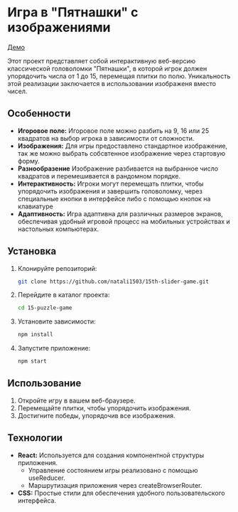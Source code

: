 # Игра в "Пятнашки" с изображениями

[Демо](https://natali1503.github.io/15th-slider-game/)

Этот проект представляет собой интерактивную веб-версию классической головоломки "Пятнашки", в которой игрок должен упорядочить числа от 1 до 15, перемещая плитки по полю. Уникальность этой реализации заключается в использовании изображеня вместо чисел.

## Особенности

- **Игоровое поле:** Игоровое поле можно разбить на 9, 16 или 25 квадратов на выбор игрока в зависимости от сложности.
- **Изображения:** Для игры предоставлено стандартное изображение, так же можно выбрать собсвтенное изображение через стартовую форму.
- **Разнообразение** Изображение разбивается на выбранное число квадратов и перемешивается в рандомном порядке.
- **Интерактивность:** Игроки могут перемещать плитки, чтобы упорядочить изображения и завершить головоломку, через специальные кнопки в интерфейсе либо с помощью кнопок на клавиатуре
- **Адаптивность:** Игра адаптивна для различных размеров экранов, обеспечивая удобный игровой процесс на мобильных устройствах и настольных компьютерах.

## Установка

1. Клонируйте репозиторий:

   ```bash
   git clone https://github.com/natali1503/15th-slider-game.git
   ```

2. Перейдите в каталог проекта:

   ```bash
   cd 15-puzzle-game
   ```

3. Установите зависимости:

   ```bash
   npm install
   ```

4. Запустите приложение:

   ```bash
   npm start
   ```

## Использование

1. Откройте игру в вашем веб-браузере.
2. Перемещайте плитки, чтобы упорядочить изображения.
3. Достигните победы, упорядочив все изображения.

## Технологии

- **React:** Используется для создания компонентной структуры приложения.
  - Управление состоянием игры реализовано с помощью useReducer.
  - Маршрутизация приложения через createBrowserRouter.
- **CSS:** Простые стили для обеспечения удобного пользовательского интерфейса.

